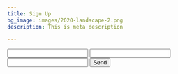 ```yaml
---
title: Sign Up
bg_image: images/2020-landscape-2.png
description: This is meta description

---
```

<form action="[https://getform.io/f/90d4734d-956d-41db-b285-c2898d6a7d60](https://getform.io/f/90d4734d-956d-41db-b285-c2898d6a7d60 "https://getform.io/f/90d4734d-956d-41db-b285-c2898d6a7d60")" method="POST"> <input type="text" name="name"> <input type="email" name="email"> <input type="text" name="message (optional)"> <button type="submit">Send</button> </form>